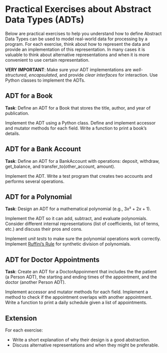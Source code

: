# Practical Exercises about Abstract Data Types (ADTs)

Below are practical exercises to help you understand how to define Abstract Data Types can be used to model real-world data for processing by a program. For each exercise, think about how to represent the data and provide an implementation of this representation. In many cases it is valuable to think about alternative representations and when it is more convenient to use certain representation.

**VERY IMPORTANT**: Make sure your ADT implementations are *well-structured*, *encapsulated*, and provide *clear interfaces* for interaction. Use Python classes to implement the ADTs.


## ADT for a Book

**Task**:
Define an ADT for a Book that stores the title, author, and year of publication.

Implement the ADT using a Python class.
Define and implement accessor and mutator methods for each field.
Write a function to print a book’s details.

## ADT for a Bank Account

**Task**:
Define an ADT for a BankAccount with operations: deposit, withdraw, get_balance, and transfer_to(other_account, amount).

Implement the ADT.
Write a test program that creates two accounts and performs several operations.

## ADT for a Polynomial

**Task**:
Design an ADT for a mathematical polynomial (e.g., $3x² + 2x + 1$).

Implement the ADT so it can add, subtract, and evaluate polynomials.
Consider different internal representations (list of coefficients, list of terms, etc.) and discuss their pros and cons.

Implement *unit tests* to make sure the polynomial operations work correctly.
Implement [Ruffini’s Rule](https://algebrica.org/ruffinis-rule/) for synthetic division of polynomials.

## ADT for Doctor Appointments

**Task**:
Create an ADT for a DoctorAppoinment that includes the the patient (a Person ADT), the starting and ending times of the appointment, and the doctor (another Person ADT).

Implement accessor and mutator methods for each field.
Implement a method to check if the appointment overlaps with another appointment.
Write a function to print a daily schedule given a list of appointments.

## Extension

For each exercise:

- Write a short explanation of why their design is a good abstraction.
- Discuss alternative representations and when they might be preferable.
